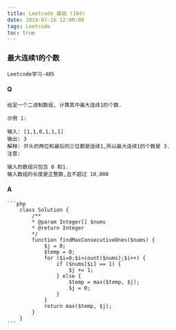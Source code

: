 ```yaml
---
title: Leetcode_基础 (104)
date: 2019-07-16 12:00:00
tags: Leetcode
toc: true
---
```


### 最大连续1的个数
    Leetcode学习-485

<!-- more -->

#### Q
    给定一个二进制数组, 计算其中最大连续1的个数.

    示例 1:

    输入: [1,1,0,1,1,1]
    输出: 3
    解释: 开头的两位和最后的三位都是连续1,所以最大连续1的个数是 3.
    注意: 

    输入的数组只包含 0 和1.
    输入数组的长度是正整数,且不超过 10,000

#### A
    ```php
        class Solution {
            /**
            * @param Integer[] $nums
            * @return Integer
            */
            function findMaxConsecutiveOnes($nums) {
                $j = 0;
                $temp = 0;
                for ($i=0;$i<count($nums);$i++) {
                    if ($nums[$i] == 1) {
                        $j += 1;
                    } else {
                        $temp = max($temp, $j);
                        $j = 0;
                    }
                }
                return max($temp, $j);
            }
        }
    ```
